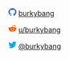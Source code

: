 ![GitHub](https://github.com/burkybang/burkybang/raw/master/Images/github16.png "GitHub") [burkybang](https://github.com/burkybang)

![Reddit](https://github.com/burkybang/burkybang/raw/master/Images/reddit16.png "Reddit") [u/burkybang](https://reddit.com/u/burkybang)

![Twitter](https://github.com/burkybang/burkybang/raw/master/Images/twitter16.png "Twitter") [@burkybang](https://twitter.com/burkybang)